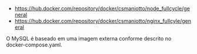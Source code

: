 

- https://hub.docker.com/repository/docker/csmaniotto/node_fullcycle/general
- https://hub.docker.com/repository/docker/csmaniotto/nginx_fullcyle/general

O MySQL é baseado em uma imagem externa conforme descrito no docker-compose.yaml. 
